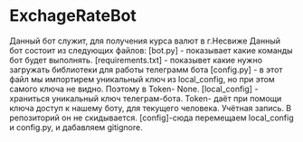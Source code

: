 # ExchageRateBot
Данный бот служит, для получения курса валют в г.Несвиже
Данный бот состоит из следующих файлов:
[bot.py] - показывает какие команды бот будет выполнять.
[requirements.txt] - показывет какие нужно загружать библиотеки для работы 
телеграмм бота
[config.py] - в этот файл мы импортирем уникальный ключ из local_config, но
при этом самого ключа не видно. Поэтому в Token- None.
[local_config] - храниться уникальный ключ телеграм-бота.
Token- даёт при помощи ключа доступ
к нашему боту, для текущего человека. Учётная запись. В репозиторий он не
скидывается.
[config]-сюда перемещаем local_config и config.py, и дабавляем
gitignore.
